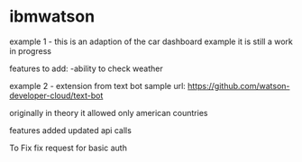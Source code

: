 # ibmwatson

example 1 - this is an adaption of the car dashboard example
it is still a work in progress

features to add:
-ability to check weather


example 2 - extension from text bot sample
url: https://github.com/watson-developer-cloud/text-bot

originally in theory it allowed only american countries

features added
updated api calls

To Fix
fix request for basic auth
